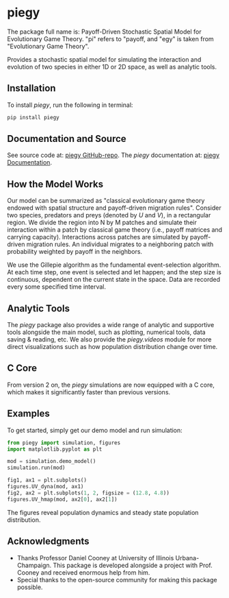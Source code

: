 # piegy

The package full name is: Payoff-Driven Stochastic Spatial Model for Evolutionary Game Theory. "pi" refers to "payoff, and "egy" is taken from "Evolutionary Game Theory".

Provides a stochastic spatial model for simulating the interaction and evolution of two species in either 1D or 2D space, as well as analytic tools.

## Installation

To install *piegy*, run the following in terminal:

```bash
pip install piegy
```

## Documentation and Source

See source code at: [piegy GitHub-repo](https://github.com/Chenning04/piegy.git). 
The *piegy* documentation at: [piegy Documentation](https://piegy.readthedocs.io/en/). 

## How the Model Works

Our model can be summarized as "classical evolutionary game theory endowed with spatial structure and payoff-driven migration rules". Consider two species, predators and preys (denoted by *U* and *V*), in a rectangular region. We divide the region into N by M patches and simulate their interaction within a patch by classical game theory (i.e., payoff matrices and carrying capacity). Interactions across patches are simulated by payoff-driven migration rules. An individual migrates to a neighboring patch with probability weighted by payoff in the neighbors.

We use the Gillepie algorithm as the fundamental event-selection algorithm. At each time step, one event is selected and let happen; and the step size is continuous, dependent on the current state in the space. Data are recorded every some specified time interval.

## Analytic Tools

The *piegy* package also provides a wide range of analytic and supportive tools alongside the main model, such as plotting, numerical tools, data saving & reading, etc. We also provide the *piegy.videos* module for more direct visualizations such as how population distribution change over time.

## C Core

From version 2 on, the *piegy* simulations are now equipped with a C core, which makes it significantly faster than previous versions.

## Examples

To get started, simply get our demo model and run simulation:

```python
from piegy import simulation, figures
import matplotlib.pyplot as plt

mod = simulation.demo_model()
simulation.run(mod)

fig1, ax1 = plt.subplots()
figures.UV_dyna(mod, ax1)
fig2, ax2 = plt.subplots(1, 2, figsize = (12.8, 4.8))
figures.UV_hmap(mod, ax2[0], ax2[1])
```

The figures reveal population dynamics and steady state population distribution.


## Acknowledgments

- Thanks Professor Daniel Cooney at University of Illinois Urbana-Champaign. This package is developed alongside a project with Prof. Cooney and received enormous help from him.
- Special thanks to the open-source community for making this package possible.

